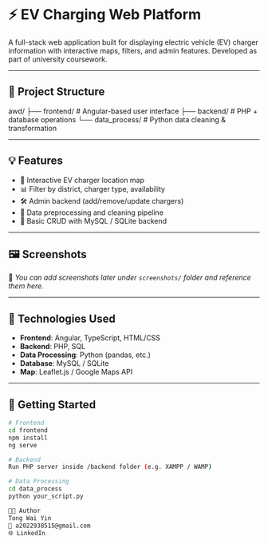 # ⚡ EV Charging Web Platform

A full-stack web application built for displaying electric vehicle (EV) charger information with interactive maps, filters, and admin features. Developed as part of university coursework.

---

## 🧩 Project Structure

awd/
├── frontend/ # Angular-based user interface
├── backend/ # PHP + database operations
└── data_process/ # Python data cleaning & transformation


---

## 💡 Features

- 📍 Interactive EV charger location map
- 📊 Filter by district, charger type, availability
- 🛠 Admin backend (add/remove/update chargers)
- 📁 Data preprocessing and cleaning pipeline
- 🧪 Basic CRUD with MySQL / SQLite backend

---

## 🖼 Screenshots

🚧 *You can add screenshots later under `screenshots/` folder and reference them here.*

---

## 🔧 Technologies Used

- **Frontend**: Angular, TypeScript, HTML/CSS  
- **Backend**: PHP, SQL  
- **Data Processing**: Python (pandas, etc.)  
- **Database**: MySQL / SQLite  
- **Map**: Leaflet.js / Google Maps API

---

## 🚀 Getting Started

```bash
# Frontend
cd frontend
npm install
ng serve

# Backend
Run PHP server inside /backend folder (e.g. XAMPP / WAMP)

# Data Processing
cd data_process
python your_script.py

👨‍💻 Author
Tong Wai Yin
📧 a2022938515@gmail.com
🌐 LinkedIn